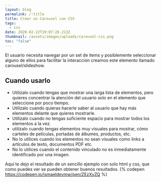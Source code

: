 ```yaml
---
layout: blog
permalink: /:title
title: Crear un Carousel con CSS
tags:
  - css
date: 2020-02-22T19:07:28.213Z
thumbnail: /assets/images/uploads/carousel-css.png
toc: "false"
---
```

El usuario necesita navegar por un set de items y posiblemente seleccionar alguno de ellos para facilitar la interacción creamos este elemento llamado carousel/slideshow.

## Cuando usarlo  
+ Utilízalo cuando tengas que mostrar una larga lista de elementos, pero quieres concentrar la atención del usuario solo en el elemento que seleccione por poco tiempo.
+ Utilízalo cuando quieras hacerle saber al usuario que hay más elementos delante que quieres mostrarle.
+ Utilizalo cuando no tengas suficiente espacio para mostrar todos los elementos a la vez.
+ utilízalo cuando tengas elementos muy visuales para mostrar, cómo carteles de películas, portadas de álbumes, productos, etc.
+ No lo utilices cuando los elementos no sean visuales como links a artículos de texto, documentos PDF etc.
+ No lo utilices cuando el contenido vinculado no es inmediatamente identificado por una imagen.

Aquí te dejo el resultado de un sencillo ejemplo con solo html y css, que como puedes ver se pueden obtener buenos resultados.
{% codepen https://codepen.io/ismaeldevmw/pen/ZEzXyZQ %}